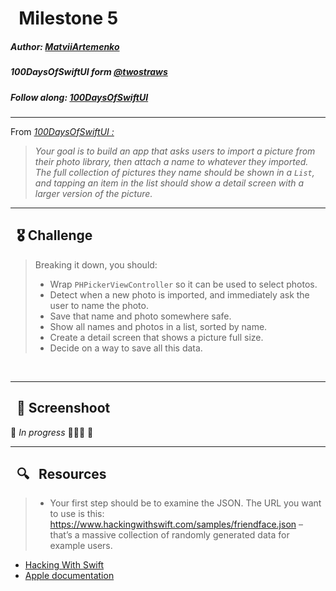 
# &nbsp; Milestone 5

##### Author: *[MatviiArtemenko](https://github.com/100DaysOfSwiftUI-MatviiArtemenko)*

##### 100DaysOfSwiftUI form *[@twostraws](https://twitter.com/twostraws "twostraws twitter page")*

##### Follow along: *[100DaysOfSwiftUI](https://www.hackingwithswift.com/100/swiftui "Hacking with Swift")*

---
From *[100DaysOfSwiftUI :](https://www.hackingwithswift.com/100/swiftui "Hacking with Swift")*
> *Your goal is to build an app that asks users to import a picture from their photo library, then attach a name to whatever they imported. The full collection of pictures they name should be shown in a `List`, and tapping an item in the list should show a detail screen with a larger version of the picture.</br>*


---
## &nbsp; 🎖 Challenge
> Breaking it down, you should:
> + Wrap `PHPickerViewController` so it can be used to select photos.
> + Detect when a new photo is imported, and immediately ask the user to name the photo.
> + Save that name and photo somewhere safe.
> + Show all names and photos in a list, sorted by name.
> + Create a detail screen that shows a picture full size.
> + Decide on a way to save all this data.
<br>

---
## &nbsp; 📲 Screenshoot

🚧 *In progress* 👨🏼‍💻 🚧

---
##  &nbsp; 🔍 &nbsp; Resources 

> * Your first step should be to examine the JSON. The URL you want to use is this: https://www.hackingwithswift.com/samples/friendface.json – that’s a massive collection of randomly generated data for example users.
* [Hacking With Swift](https://www.hackingwithswift.com/books/ios-swiftui)
* [Apple documentation](https://developer.apple.com/documentation/SwiftUI)
